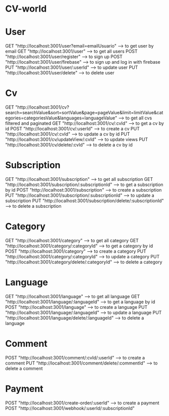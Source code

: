 # CV-world

# User
GET  "http://localhost:3001/user?email=emailUsuario" --> to get user by email
GET  "http://localhost:3001/user" --> to get all users
POST "http://localhost:3001/user/register" --> to sign up
POST "http://localhost:3001/user/firebase" --> to sign up and log in with firebase
PUT "http://localhost:3001/user/:userId" --> to update user
PUT "http://localhost:3001/user/delete" --> to delete user

# Cv
GET "http://localhost:3001/cv?search=searchValue&sort=sortValue&page=pageValue&limit=limitValue&categories=categoriesValue&languages=languageValue" --> to get all cvs filtered and paginated
GET "http://localhost:3001/cv/:cvId" --> to get a cv by id
POST "http://localhost:3001/cv/:userId" --> to create a cv
PUT "http://localhost:3001/cv/:cvId" --> to update a cv by id
PUT "http://localhost:3001/cv/updateView/:cvId" --> to update views
PUT "http://localhost:3001/cv/delete/:cvId" --> to delete a cv by id

# Subscription
GET "http://localhost:3001/subscription" --> to get all subscription
GET "http://localhost:3001/subscription/:subscriptionId" --> to get a subscription by id
POST "http://localhost:3001/subscription" --> to create a subscription
PUT "http://localhost:3001/subscription/:subscriptionId" --> to update a subscription
PUT "http://localhost:3001/subscription/delete/:subscriptionId" --> to delete a subscription

# Category
GET "http://localhost:3001/category" --> to get all category
GET "http://localhost:3001/category/:categoryId" --> to get a category by id
POST "http://localhost:3001/category" --> to create a category
PUT "http://localhost:3001/category/:categoryId" --> to update a category
PUT "http://localhost:3001/category/delete/:categoryId" --> to delete a category

# Language
GET "http://localhost:3001/language" --> to get all language
GET "http://localhost:3001/language/:languageId" --> to get a language by id
POST "http://localhost:3001/language" --> to create a language
PUT "http://localhost:3001/language/:languageId" --> to update a language
PUT "http://localhost:3001/language/delete/:languageId" --> to delete a language

# Comment
POST "http://localhost:3001/comment/:cvId/:userId" --> to create a comment
PUT "http://localhost:3001/comment/delete/:commentId" --> to delete a comment

# Payment
POST "http://localhost:3001/create-order/:userId" --> to create a payment
POST "http://localhost:3001/webhook/:userId/:subscriptionId" 



